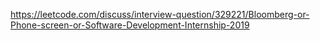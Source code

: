 https://leetcode.com/discuss/interview-question/329221/Bloomberg-or-Phone-screen-or-Software-Development-Internship-2019
